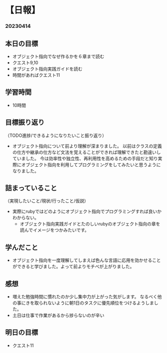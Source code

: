 # 【日報】
### 20230414
## 本日の目標
- オブジェクト指向でなぜ作るかを６章まで読む
- クエスト9,10
- オブジェクト指向実践ガイドを読む
- 時間があればクエスト11
## 学習時間
- 10時間
## 目標振り返り
（TODO進捗/できるようになりたいこと振り返り）
- オブジェクト指向について前より理解が深まりました。
以前はクラスの定義の仕方や継承の仕方など文法を覚えることができれば理解できたと勘違いしていました。
今は効率性や独立性、再利用性を高めるための手段だと知り実際にオブジェクト指向を利用してプログラミングをしてみたいと思うようになりました。

## 詰まっていること
（実現したいこと/現状/行ったこと/仮説）
- 実際にrubyではどのようにオブジェクト指向でプログラミングすれば良いかわからない。  
  - オブジェクト指向実践ガイドとたのしいrubyのオブジェクト指向の章を読んでイメージをつかみたいです。 
## 学んだこと
- オブジェクト指向を一度理解してしまえば色んな言語に応用を効かせることができると学びました。よって前よりモチベが上がりました。
## 感想
- 増えた勉強時間に慣れたのか少し集中力が上がった気がします。
なるべく他の事にきを取られないように朝1日のタスクに優先順位をつけるようしました。
- 土日は仕事で作業があるから捗らないのが辛い
## 明日の目標
- クエスト11